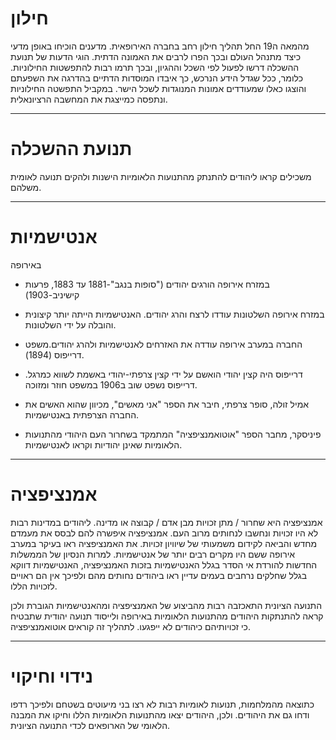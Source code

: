 # חילון
מהמאה ה19 החל תהליך חילון רחב בחברה האירופאית. מדענים הוכיחו באופן מדעי כיצד מתנהל העולם ובכך הפרו לרבים את האמונה הדתית. הוגי הדעות של תנועת ההשכלה דרשו לפעול לפי השכל וההגיון, ובכך תרמו רבות להתפשטות החילוניות. כלומר, ככל שגדל הידע הנרכש, כך איבדו המוסדות הדתיים בהדרגה את השפעתם והוצגו כאלו שמעודדים אמונות המנוגדות לשכל הישר. במקביל התפשטה החילוניות ונתפסה כמייצגת את המחשבה הרציונאלית.

---

# תנועת ההשכלה
משכילים קראו ליהודים להתנתק מהתנועות הלאומיות הישנות ולהקים תנועה לאומית משלהם.

---

# אנטישמיות
באירופה
* במזרח אירופה הורגים יהודים ("סופות בנגב"-1881 עד 1883, פרעות קישיניב-1903)
* במזרח אירופה השלטונות עודדו לרצח והרג יהודים. האנטישמיות הייתה יותר קיצונית והובלה על ידי השלטונות.
* החברה במערב אירופה עודדה את האזרחים לאנטישמיות ולהרג יהודים.משפט דרייפוס (1894).
* דרייפוס היה קצין יהודי הואשם על ידי קצין צרפתי-יהודי באשמת לשווא כמרגל. דרייפוס נשפט שוב ב1906 במשפט חוזר ומזוכה.

* אמיל זולה, סופר צרפתי, חיבר את הספר "אני מאשים", מכיוון שהוא האשים את החברה הצרפתית באנטישמיות.
* פיניסקר, מחבר הספר "אוטואמנציפציה" המתמקד בשחרור העם היהודי מהתנועות הלאומיות שאינן יהודיות וקראו לאנטישמיות.

---

# אמנציפציה
אמנציפציה היא שחרור / מתן זכויות מבן אדם / קבוצה או מדינה. ליהודים במדינות רבות לא היו זכויות ונחשבו לנחותים מרוב העם. אמנציפציה איפשרה להם לבסס את מעמדם מחדש והביאה לקידום משמעותי של שיוויון זכויות. את האמנציפציה ראו בעיקר במערב אירופה ששם היו מקרים רבים יותר של אנטישמיות. למרות הנסיון של הממשלות החדשות להורדת אי הסדר בגלל האנטישמיות בזכות האמנציפציה, האנטישמיות דווקא בגלל שחלקים נרחבים בעמים עדיין ראו ביהודים נחותים מהם ולפיכך אין הם ראויים לזכויות הללו.

התנועה הציונית התאכזבה רבות מהביצוע של האמנציפציה ומהאנטישמיות הגוברת ולכן קראה להתנתקות היהודים מהתנועות הלאומיות באירופה ולייסוד תנועה יהודית שתבטיח כי זכויותיהם כיהודים לא ייפגעו. לתהליך זה קוראים אוטואמנציפציה.

---

# נידוי וחיקוי
כתוצאה מהמלחמות, תנועות לאומיות רבות לא רצו בני מיעוטים בשטחם ולפיכך רדפו ודחו גם את היהודים. ולכן, היהודים יצאו מהתנועות הלאומיות הללו וחיקו את המבנה הלאומי של הארופאים לכדי התנועה הציונית.